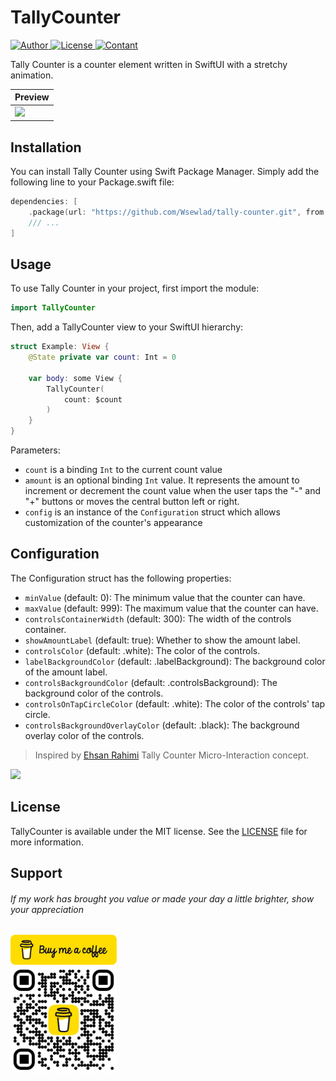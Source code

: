<h1>
    TallyCounter
</h1>

<p>
   <a href="https://www.linkedin.com/in/vladyslav-fil">
    <img src="https://img.shields.io/badge/author-Vladyslav%20Fil-brightgreen.svg" alt="Author">
   </a>
   <a href="https://github.com/Wsewlad/tally-counter/blob/main/README.md#license">
    <img src="https://img.shields.io/badge/license-MIT-black.svg" alt="License">
   </a>
   <a href="mailto:wladyslawfil@gmail.com">
       <img src="https://img.shields.io/badge/contact-wladyslawfil%40gmail.com-lightgrey.svg" alt="Contant">
   </a>
</p>

Tally Counter is a counter element written in SwiftUI with a stretchy animation.

|Preview|
|---|
|<img src="https://github.com/Wsewlad/tally-counter/blob/main/resouces/landscape.gif">|

## Installation

You can install Tally Counter using Swift Package Manager. Simply add the following line to your Package.swift file:

```Swift
dependencies: [
    .package(url: "https://github.com/Wsewlad/tally-counter.git", from: "1.0.1"),
    /// ...
]
```

## Usage

To use Tally Counter in your project, first import the module:

```Swift
import TallyCounter
```

Then, add a TallyCounter view to your SwiftUI hierarchy:

```Swift
struct Example: View {
    @State private var count: Int = 0
    
    var body: some View {
        TallyCounter(
            count: $count
        )
    }
}
```

Parameters:
- `count` is a binding `Int` to the current count value
- `amount` is an optional binding `Int` value. It represents the amount to increment or decrement the count value when the user taps the "-" and "+" buttons or moves the central button left or right.
- `config` is an instance of the `Configuration` struct which allows customization of the counter's appearance

## Configuration
The Configuration struct has the following properties:

- `minValue` (default: 0): The minimum value that the counter can have.
- `maxValue` (default: 999): The maximum value that the counter can have.
- `controlsContainerWidth` (default: 300): The width of the controls container.
- `showAmountLabel` (default: true): Whether to show the amount label.
- `controlsColor` (default: .white): The color of the controls.
- `labelBackgroundColor` (default: .labelBackground): The background color of the amount label.
- `controlsBackgroundColor` (default: .controlsBackground): The background color of the controls.
- `controlsOnTapCircleColor` (default: .white): The color of the controls' tap circle.
- `controlsBackgroundOverlayColor` (default: .black): The background overlay color of the controls.

> Inspired by [Ehsan Rahimi](https://dribbble.com/ehsancinematic) Tally Counter Micro-Interaction concept.
<img src="https://github.com/Wsewlad/TallyCounter/blob/main/dribbble.gif" width="500px">

## License

TallyCounter is available under the MIT license. See the <a href="https://github.com/Wsewlad/tally-counter/blob/main/LICENSE.md">LICENSE</a> file for more information.

## Support
###### If my work has brought you value or made your day a little brighter, show your appreciation

<a href="https://www.buymeacoffee.com/vfil">
<img src="https://github.com/Wsewlad/samples/blob/ebac4f3f66d3ffbd9d1f82bd405f04da3e258dd1/bmc/bmc-button.png" width="170px">
<br/>
<img src="https://github.com/Wsewlad/samples/blob/ebac4f3f66d3ffbd9d1f82bd405f04da3e258dd1/bmc/bmc_qr.png" width="170px">
</a>
